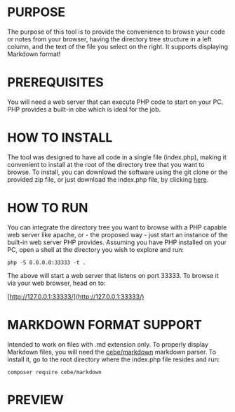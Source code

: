 # PURPOSE

The purpose of this tool is to provide the convenience to browse your code or notes from your browser, having the directory tree structure in a left column, and the text of the file you select on the right. It supports displaying Markdown format!

# PREREQUISITES

You will need a web server that can execute PHP code to start on your PC. PHP provides a built-in obe which is ideal for the job.


# HOW TO INSTALL

The tool was designed to have all code in a single file (index.php), making it convenient to install at the root of the directory tree that you want to browse. To install, you can downlowd the software using the git clone or the provided zip file, or just download the index.php file, by clicking [here](https://raw.githubusercontent.com/ilias-sp/php-directory-explorer/master/index.php).


# HOW TO RUN

You can integrate the directory tree you want to browse with a PHP capable web server like apache, or - the proposed way - just start an instance of the built-in web server PHP provides. Assuming you have PHP installed on your PC, open a shell at the directory you wish to explore and run:

```
php -S 0.0.0.0:33333 -t .
```

The above will start a web server that listens on port 33333. To browse it via your web browser, head on to:

[http://127.0.0.1:33333/](http://127.0.0.1:33333/)


# MARKDOWN FORMAT SUPPORT

Intended to work on files with .md extension only. To properly display Markdown files, you will need the [cebe/markdown](https://github.com/cebe/markdown) markdown parser. To install it, go to the root directory where the index.php file resides and run:

```
composer require cebe/markdown
```


# PREVIEW

